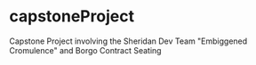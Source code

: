 # capstoneProject
Capstone Project involving the Sheridan Dev Team "Embiggened Cromulence" and Borgo Contract Seating
